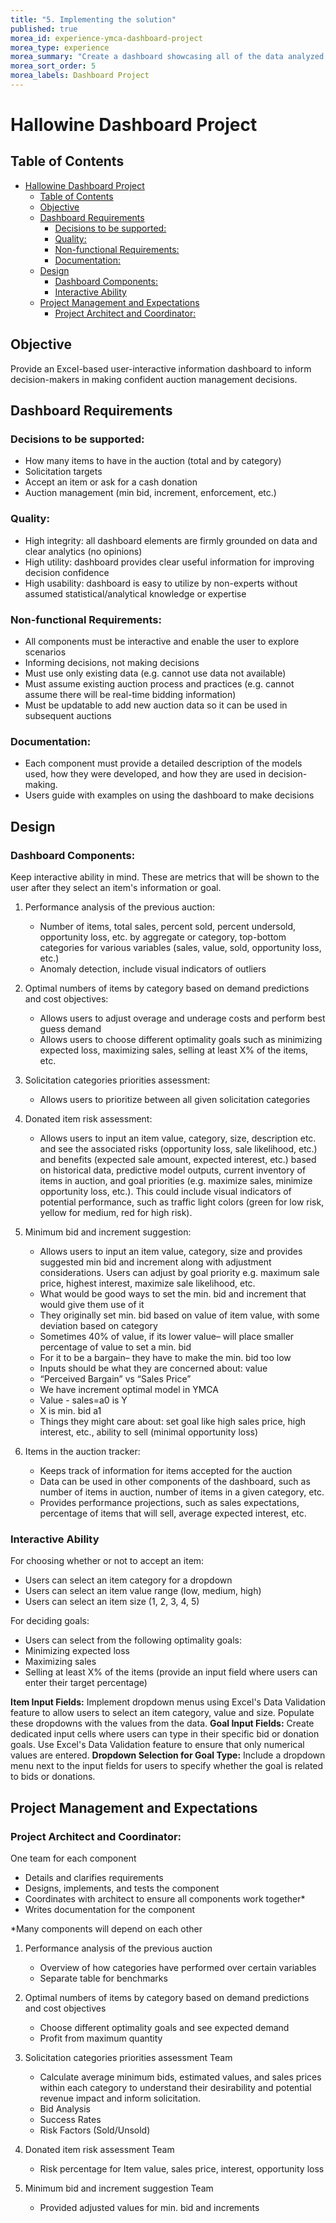 ```yaml
---
title: "5. Implementing the solution"
published: true  
morea_id: experience-ymca-dashboard-project 
morea_type: experience  
morea_summary: "Create a dashboard showcasing all of the data analyzed from previous experiences"
morea_sort_order: 5  
morea_labels: Dashboard Project
---  
```

# Hallowine Dashboard Project
## Table of Contents
- [Hallowine Dashboard Project](#hallowine-dashboard-project)
  - [Table of Contents](#table-of-contents)
  - [Objective](#objective)
  - [Dashboard Requirements](#dashboard-requirements)
    - [Decisions to be supported:](#decisions-to-be-supported)
    - [Quality:](#quality)
    - [Non-functional Requirements:](#non-functional-requirements)
    - [Documentation:](#documentation)
  - [Design](#design)
    - [Dashboard Components:](#dashboard-components)
    - [Interactive Ability](#interactive-ability)
  - [Project Management and Expectations](#project-management-and-expectations)
    - [Project Architect and Coordinator:](#project-architect-and-coordinator)

## Objective  
Provide an Excel-based user-interactive information dashboard to inform decision-makers in making confident auction management decisions.  

## Dashboard Requirements 
### Decisions to be supported:
- How many items to have in the auction (total and by category)
- Solicitation targets
- Accept an item or ask for a cash donation
- Auction management (min bid, increment, enforcement, etc.)

### Quality:
- High integrity: all dashboard elements are firmly grounded on data and clear analytics (no opinions)
- High utility: dashboard provides clear useful information for improving decision confidence
- High usability: dashboard is easy to utilize by non-experts without assumed statistical/analytical knowledge or expertise

### Non-functional Requirements:
- All components must be interactive and enable the user to explore scenarios
- Informing decisions, not making decisions
- Must use only existing data (e.g. cannot use data not available)
- Must assume existing auction process and practices (e.g. cannot assume there will be real-time bidding information)
- Must be updatable to add new auction data so it can be used in subsequent auctions

### Documentation:
- Each component must provide a detailed description of the models used, how they were developed, and how they are used in decision-making.
- Users guide with examples on using the dashboard to make decisions

## Design
### Dashboard Components:
Keep interactive ability in mind. These are metrics that will be shown to the user after they select an item's information or goal.  

1. Performance analysis of the previous auction:
   - Number of items, total sales, percent sold, percent undersold, opportunity loss, etc. by aggregate or category, top-bottom categories for various variables (sales, value, sold, opportunity loss, etc.)
   - Anomaly detection, include visual indicators of outliers

2. Optimal numbers of items by category based on demand predictions and cost objectives:
   - Allows users to adjust overage and underage costs and perform best guess demand
   - Allows users to choose different optimality goals such as minimizing expected loss, maximizing sales, selling at least X% of the items, etc.  

3. Solicitation categories priorities assessment:
   - Allows users to prioritize between all given solicitation categories  

4. Donated item risk assessment:
   - Allows users to input an item value, category, size, description etc. and see the associated risks (opportunity loss, sale likelihood, etc.) and benefits (expected sale amount, expected interest, etc.) based on historical data, predictive model outputs, current inventory of items in auction, and goal priorities (e.g. maximize sales, minimize opportunity loss, etc.). This could include visual indicators of potential performance, such as traffic light colors (green for low risk, yellow for medium, red for high risk).

5. Minimum bid and increment suggestion:
   - Allows users to input an item value, category, size and provides suggested min bid and increment along with adjustment considerations. Users can adjust by goal priority e.g. maximum sale price, highest interest, maximize sale likelihood, etc.
   - What would be good ways to set the min. bid and increment that would give them use of it
   - They originally set min. bid based on value of item value, with some deviation based on category
   - Sometimes 40% of value, if its lower value– will place smaller percentage of value to set a min. bid
   - For it to be a bargain– they have to make the min. bid too low
   - Inputs should be what they are concerned about: value
   - “Perceived Bargain” vs “Sales Price”
   - We have increment optimal model in YMCA
   - Value - sales=a0 is Y
   - X is min. bid a1
   - Things they might care about: set goal like high sales price, high interest, etc., ability to sell (minimal opportunity loss)

6. Items in the auction tracker:
   - Keeps track of information for items accepted for the auction
   - Data can be used in other components of the dashboard, such as number of items in auction, number of items in a given category, etc.
   - Provides performance projections, such as sales expectations,  percentage of items that will sell, average expected interest, etc.

### Interactive Ability

For choosing whether or not to accept an item:
   - Users can select an item category for a dropdown
   - Users can select an item value range (low, medium, high)
   - Users can select an item size (1, 2, 3, 4, 5)

For deciding goals:
   - Users can select from the following optimality goals:
   - Minimizing expected loss
   - Maximizing sales
   - Selling at least X% of the items (provide an input field where users can enter their target percentage)

**Item Input Fields:** Implement dropdown menus using Excel's Data Validation feature to allow users to select an item category, value and size. Populate these dropdowns with the values from the data.
**Goal Input Fields:** Create dedicated input cells where users can type in their specific bid or donation goals. Use Excel's Data Validation feature to ensure that only numerical values are entered.
**Dropdown Selection for Goal Type:** Include a dropdown menu next to the input fields for users to specify whether the goal is related to bids or donations.

## Project Management and Expectations

### Project Architect and Coordinator:

One team for each component
   - Details and clarifies requirements
   - Designs, implements, and tests the component
   - Coordinates with architect to ensure all components work together*
   - Writes documentation for the component

*Many components will depend on each other

1. Performance analysis of the previous auction
   - Overview of how categories have performed over certain variables
   - Separate table for benchmarks

2. Optimal numbers of items by category based on demand predictions and cost objectives
   - Choose different optimality goals and see expected demand
   - Profit from maximum quantity

3. Solicitation categories priorities assessment Team
   - Calculate average minimum bids, estimated values, and sales prices within each category to understand their desirability and potential revenue impact and inform solicitation.
   - Bid Analysis
   - Success Rates
   - Risk Factors (Sold/Unsold)

4. Donated item risk assessment Team
   - Risk percentage for Item value, sales price, interest, opportunity loss

5. Minimum bid and increment suggestion Team
   - Provided adjusted values for min. bid and increments